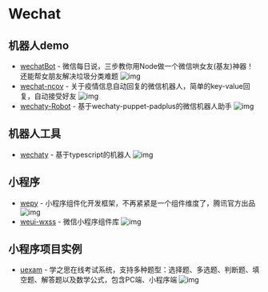 # Wechat

## 机器人demo

- [wechatBot](https://github.com/gengchen528/wechatBot) - 微信每日说，三步教你用Node做一个微信哄女友(基友)神器！还能帮女朋友解决垃圾分类难题 ![img](https://img.shields.io/github/stars/gengchen528/wechatBot)
- [wechat-ncov](https://github.com/shfshanyue/wechat-ncov) - 关于疫情信息自动回复的微信机器人，简单的key-value回复，自动接受好友 ![img](https://img.shields.io/github/stars/shfshanyue/wechat-ncov)
- [wechaty-Robot](https://github.com/isboyjc/wechaty-Robot) - 基于wechaty-puppet-padplus的微信机器人助手 ![img](https://img.shields.io/github/stars/isboyjc/wechaty-Robot)

## 机器人工具

- [wechaty](https://github.com/wechaty/wechaty) - 基于typescript的机器人 ![img](https://img.shields.io/github/stars/wechaty/wechaty)

## 小程序

- [wepy](https://github.com/Tencent/wepy) - 小程序组件化开发框架，不再紧紧是一个组件维度了，腾讯官方出品 ![img](https://img.shields.io/github/stars/Tencent/wepy)
- [weui-wxss](https://github.com/Tencent/weui-wxss/) - 微信小程序组件库 ![img](https://img.shields.io/github/stars/Tencent/weui-wxss/)

## 小程序项目实例

- [uexam](https://github.com/alvis-u/uexam) - 学之思在线考试系统，支持多种题型：选择题、多选题、判断题、填空题、解答题以及数学公式，包含PC端、小程序端 ![img](https://img.shields.io/github/stars/alvis-u/uexam)